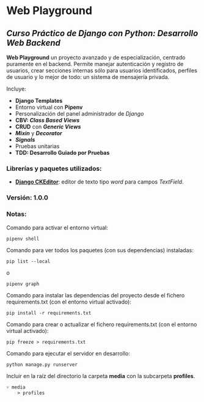 # Web Playground

## *Curso Práctico de Django con Python: Desarrollo Web Backend*

**Web Playground** un proyecto avanzado y de especialización, centrado puramente en el backend. Permite manejar autenticación y registro de usuarios, crear secciones internas sólo para usuarios identificados, perfiles de usuario y lo mejor de todo: un sistema de mensajería privada.

Incluye:
+ **Django Templates**
+ Entorno virtual con **Pipenv**
+ Personalización del panel administrador de _Django_
+ **CBV: _Class Based Views_**
+ **CRUD** con **_Generic Views_**
+ **_Mixin_** y **_Decorator_**
+ **_Signals_**
+ Pruebas unitarias
+ **TDD: Desarrollo Guiado por Pruebas**

### Librerías y paquetes utilizados:
- [**Django CKEditor**](https://django-ckeditor.readthedocs.io/en/latest/): editor de texto tipo _word_ para campos _TextField_.

### Versión: 1.0.0

### Notas:
Comando para activar el entorno virtual:
```
pipenv shell
```

Comando para ver todos los paquetes (con sus dependencias) instaladas:
```
pip list --local
```
o
```
pipenv graph
```

Comando para instalar las dependencias del proyecto desde el fichero requirements.txt (con el entorno virtual activado):
```
pip install -r requirements.txt
```

Comando para crear o actualizar el fichero requirements.txt (con el entorno virtual activado):
```
pip freeze > requirements.txt
```

Comando para ejecutar el servidor en desarrollo:
```
python manage.py runserver
```

Incluir en la raíz del directorio la carpeta **media** con la subcarpeta **profiles**.
```
˅ media
    > profiles
```
